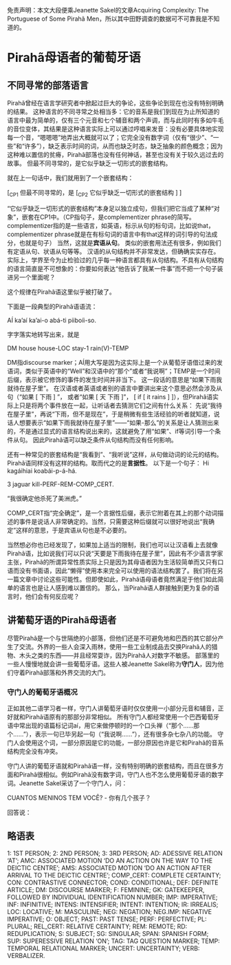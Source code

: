 免责声明：本文大段便乘Jeanette Sakel的文章Acquiring Complexity: The Portuguese of Some Pirahã Men，所以其中田野调查的数据可不可靠我是不知道的。

# Pirahã母语者的葡萄牙语

## 不同寻常的部落语言

Pirahã曾经在语言学研究者中掀起过巨大的争论，这些争论到现在也没有特别明确的结果。
这种语言的不同寻常之处相当多：它的音系是我们到现在为止所知道的语言中最为简单的，仅有三个元音和七个辅音和两个声调，而与此同时有多如牛毛的音位变体，其结果是这种语言实际上可以通过哼唱来发音：没有必要具体地实现每一个音，“嗯嗯嗯”地弄出大概就可以了；它完全没有数字词（仅有“很少”、“一些”和“许多”），缺乏表示时间的词，从而也缺乏时态，缺乏抽象的颜色概念；因为这种难以置信的贫瘠，Pirahã部落也没有任何神话，甚至也没有关于较久远过去的故事。
但最不同寻常的，是它似乎缺乏一切形式的嵌套结构。

就在上一句话中，我们就用到了一个嵌套结构：

[<sub>CP1</sub> 但最不同寻常的，是 [<sub>CP2</sub> 它似乎缺乏一切形式的嵌套结构 ] ]

“它似乎缺乏一切形式的嵌套结构”本身足以独立成句，但我们把它当成了某种“对象”，嵌套在CP1中。（CP指句子，是complementizer phrase的简写。complementizer指的是一些语言，如英语，标示从句的标句词，比如说that，complementizer phrase就是在有标句词的语言中有that这样的词引导的句法成分，也就是句子）
当然，这就是**宾语从句**。
类似的嵌套用法还有很多，例如我们有定语从句、状语从句等等。
汉语的从句结构并不非常发达，但确确实实存在。实际上，学界至今为止检验过的几乎每一种语言都具有从句结构。不具有从句结构的语言简直是不可想象的：你要如何表达“他告诉了我某一件事”而不把一个句子装进另一个里面呢？

这个规律在Pirahã语这里似乎被打破了。

下面是一段典型的Pirahã语语流：

AÍ ka’aí ka’ai-o abá-ti piiboíi-so.

字字落实地转写出来，就是

DM house house-LOC stay-1 rain(V)-TEMP

DM指discourse marker；AÍ用大写是因为这实际上是一个从葡萄牙语借过来的发语词，类似于英语中的“Well”和汉语中的“那个”或者“我说啊”；TEMP是一个时间后缀，表示被它修饰的事件的发生时间并非当下。
这一段话的意思是“如果下雨我就待在屋子里”。
在汉语或者英语或者别的语言中要讲出来这个意思必然会涉及从句（“如果 [ 下雨 ] ”， 或者“如果 [ 天 下雨 ]”， [ if [ it rains ] ]），但Pirahã语实际上只是将两个事件放在一起，让听话者去猜测它们之间有什么关系：
先说“我待在屋子里”，再说“下雨，但不是现在”，于是稍微有些生活经验的听者就知道，说话人想要表示“如果下雨我就待在屋子里”——“如果-那么”的关系是让人猜测出来的，不是通过显式的语言结构说出来的，这就避免了用“如果”、if等词引导一个条件从句。
因此Pirahã语可以缺乏条件从句结构而没有任何影响。

还有一种常见的嵌套结构是“我看到”、“我听说”这样，从句做动词的论元的结构。
Pirahã语同样没有这样的结构。取而代之的是**言据性**。
以下是一个句子：
Hi kagáihiai koabái-p-á-há.

3 jaguar kill-PERF-REM-COMP_CERT.

“我很确定他杀死了美洲虎。”

COMP_CERT指“完全确定”，是一个言据性后缀，表示它附着在其上的那个动词描述的事件是说话人非常确定的。当然，只需要这种后缀就可以很好地说出“我确定”这样的意思，于是宾语从句也是不必要的。

当然想必你也已经发现了，如果加上适当的限制，我们也可以让汉语看上去就像Pirahã语，比如说我们可以只说“天要是下雨我待在屋子里”，因此有不少语言学家主张，Pirahã的所谓异常性质实际上只是因为其母语者因为生活较简单而又只有口语而没有书面语，因此“懒得”使用本来完全可以使用的语法结构罢了。我们将在另一篇文章中讨论这些可能性。但即使如此，Pirahã语母语者竟然满足于他们如此简单的语言也是让人感到难以置信的。
那么，当Pirahã语人群接触到更为复杂的语言时，他们会有何反应呢？

## 讲葡萄牙语的Pirahã母语者

尽管Pirahã是一个与世隔绝的小部落，但他们还是不可避免地和巴西的其它部分产生了交流。外界的一些人会深入雨林，使用一些工业制成品去交换Pirahã人的猎物、木头之类的东西——并且经常耍诈，因为Pirahã人对数字不敏感。
部落里的一些人慢慢地就会讲一些葡萄牙语。这些人被Jeanette Sakel称为**守门人**，因为他们守着Pirahã部落和外界交流的大门。

### 守门人的葡萄牙语概况

正如其他二语学习者一样，守门人讲葡萄牙语时仅仅使用一小部分元音和辅音，正好就和Pirahã语原有的那部分非常相似。
所有守门人都经常使用一个巴西葡萄牙语中常出现的语篇标记词aí，用它来做停顿时的一个口头禅（“那个……那个……”），表示一句已毕另起一句（“我说啊……”），还有很多杂七杂八的功能。
守门人会使用这个词，一部分原因是它的功能，一部分原因也许是它和Pirahã的音系结构完全没有冲突。

守门人讲的葡萄牙语就和Pirahã语一样，没有特别明确的嵌套结构，而且在很多方面和Pirahã很相似。例如Pirahã没有数字词，守门人也不怎么使用葡萄牙语的数字词。Jeanette Sakel采访了一个守门人，问：

CUANTOS MENINOS TEM VOCÊ? - 你有几个孩子？

回答说：



## 略语表

1: 1ST PERSON; 2: 2ND PERSON; 3: 3RD PERSON; AD: ADESSIVE RELATION ‘AT’; AMC: ASSOCIATED
MOTION ‘DO AN ACTION ON THE WAY TO THE DEICTIC CENTRE’; AMS: ASSOCIATED MOTION ‘DO AN
ACTION AFTER ARRIVAL TO THE DEICTIC CENTRE’; COMP_CERT: COMPLETE CERTAINTY; CON:
CONTRASTIVE CONNECTOR; COND: CONDITIONAL; DEF: DEFINITE ARTICLE; DM: DISCOURSE
MARKER; F: FEMININE; GK: GATEKEEPER, FOLLOWED BY INDIVIDUAL IDENTIFICATION NUMBER;
IMP: IMPERATIVE; INF: INFINITIVE; INTENS: INTENSIFIER; INTENT: INTENTION; IR: IRREALIS; LOC:
LOCATIVE; M: MASCULINE; NEG: NEGATION; NEG.IMP: NEGATIVE IMPERATIVE; O: OBJECT; PAST:
PAST TENSE; PERF: PERFECTIVE; PL: PLURAL; REL_CERT: RELATIVE CERTAINTY; REM: REMOTE; RD:
REDUPLICATION; S: SUBJECT; SG: SINGULAR; SPAN: SPANISH FORM; SUP: SUPERESSIVE RELATION
‘ON’; TAG: TAG QUESTION MARKER; TEMP: TEMPORAL RELATIONAL MARKER; UNCERT:
UNCERTAINTY; VERB: VERBALIZER.
